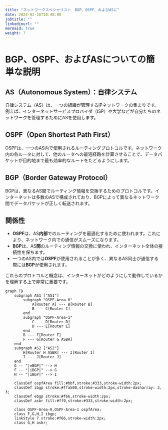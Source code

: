 ```yaml
---
title: "ネットワークスペシャリスト　BGP、OSPF、およびASに"
date: 2024-02-26T10:48:00
jobtitle: ""
linkedinurl: ""
mermaid: true
weight: 7
---
```


# BGP、OSPF、およびASについての簡単な説明

## AS（Autonomous System）：自律システム

自律システム（AS）は、一つの組織が管理するIPネットワークの集まりです。例えば、インターネットサービスプロバイダ（ISP）や大学などが自分たちのネットワークを管理するためにASを使用します。

## OSPF（Open Shortest Path First）

OSPFは、一つのAS内で使用されるルーティングプロトコルです。ネットワーク内の各ルータに対して、他のルータへの最短経路を計算させることで、データパケットが目的地まで最も効率的なルートをたどるようにします。

## BGP（Border Gateway Protocol）

BGPは、異なるAS間でルーティング情報を交換するためのプロトコルです。インターネットは多数のASで構成されており、BGPによって異なるネットワーク間でデータパケットが正しく転送されます。

## 関係性

- **OSPF**は、AS**内部**でのルーティングを最適化するために使われます。これにより、ネットワーク内での通信がスムーズになります。
- **BGP**は、AS**間**のルーティング情報の交換に使われ、インターネット全体の接続性を保ちます。
- 一つのAS内では**OSPF**が使用されることが多く、異なるAS同士が通信する際には**BGP**が使用されます。

これらのプロトコルと概念は、インターネットがどのようにして動作しているかを理解する上で非常に重要です。

```mermaid
graph TD
    subgraph AS1 ["AS1"]
        subgraph "OSPF-Area-0"
            A[Router A] --- B[Router B]
            B --- C[Router C]
        end
        subgraph "OSPF-Area-1"
            C --- D[Router D]
            D --- E[Router E]
        end
        B --- F[Router F]
        F --- G[Router G ASBR]
    end
    subgraph AS2 ["AS2"]
        H[Router H ASBR] --- I[Router I]
        I --- J[Router J]
    end
    G -- "|eBGP|" --> H
    F -- "|iBGP|" --> G
    H -- "|iBGP|" --> I

    classDef ospfArea fill:#bbf,stroke:#333,stroke-width:2px;
    classDef ibgp stroke:#ffa500,stroke-width:2px,stroke-dasharray: 3, 3;
    classDef ebgp stroke:#f66,stroke-width:2px;
    classDef asbr fill:#ff9,stroke:#333,stroke-width:2px;

    class OSPF-Area-0,OSPF-Area-1 ospfArea;
    class F,G,H,I ibgp;
    linkStyle 7 stroke:#f66,stroke-width:2px;
    class G,H asbr;
```
